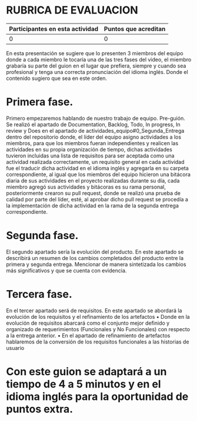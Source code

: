 # RUBRICA DE EVALUACION

Participantes en esta actividad | Puntos que acreditan
------------------------------- | --------------------
0 | 0
En esta presentación se sugiere que lo presenten 3 miembros del equipo donde a cada miembro le tocaría una de las tres fases del video, el miembro grabaría su parte del guion en el lugar que prefiera, siempre y cuando sea profesional y tenga una correcta pronunciación del idioma inglés.
Donde el contenido sugiero que sea en este orden.
# Primera fase.
Primero empezaremos hablando de nuestro trabajo de equipo.
Pre-guión.
Se realizó el apartado de Documentation, Backlog, Todo, In progress, In review  y Does en el apartado de actividades_equipo#0_Segunda_Entrega dentro del repositorio donde, el líder del equipo asigno actividades a los miembros, para que los miembros fueran independientes y realicen las actividades en su propia organización de tiempo, dichas actividades tuvieron incluidas una lista de requisitos para ser aceptada como una actividad realizada correctamente, un requisito general en cada actividad  fue el traducir dicha actividad en el idioma inglés y agregarla en su carpeta correspondiente, al igual que los miembros del equipo hicieron una bitácora diaria de sus actividades en el proyecto realizadas durante su día, cada miembro agregó sus actividades y bitácoras es su rama personal, posteriormente crearon su pull request, donde se realizó una prueba de calidad por parte del líder, esté, al aprobar dicho pull request se procedía a la implementación de dicha actividad en la rama de la segunda entrega correspondiente. 
# Segunda fase.
El segundo apartado sería la evolución del producto.
En este apartado se describirá un resumen de los cambios completados del producto entre la primera y segunda entrega. Mencionar de manera sintetizada los cambios más significativos y que se cuenta con evidencia.
# Tercera fase.
En el tercer apartado será de requisitos.
En este apartado se abordará la evolución de los requisitos y el refinamiento de los artefactos 
•	Donde en la evolución de requisitos abarcará como el conjunto mejor definido y organizado de requerimientos (Funcionales y No Funcionales) con respecto a la entrega anterior.
•	En el apartado de refinamiento de artefactos hablaremos de la conversión de los requisitos funcionales a las historias de usuario
# Con este guion se adaptará a un tiempo de 4 a 5 minutos y en el idioma inglés para la oportunidad de puntos extra.


